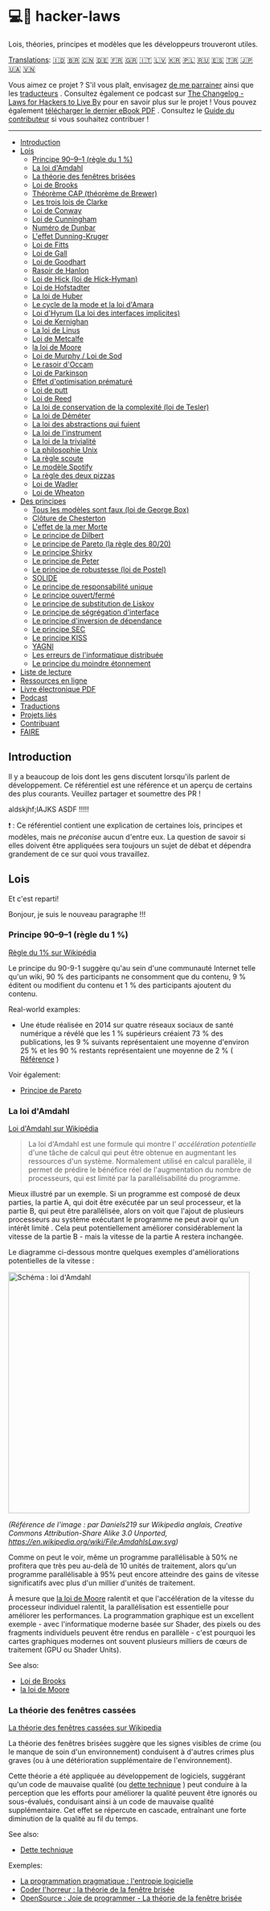 # 💻📖 hacker-laws

Lois, théories, principes et modèles que les développeurs trouveront utiles.

[Translations](#translations): [🇮🇩](./translations/id.md) [🇧🇷](./translations/pt-BR.md) [🇨🇳](https://github.com/nusr/hacker-laws-zh) [🇩🇪](./translations/de.md) [🇫🇷](./translations/fr.md) [🇬🇷](./translations/el.md) [🇮🇹](https://github.com/csparpa/hacker-laws-it) [🇱🇻](./translations/lv.md) [🇰🇷](https://github.com/codeanddonuts/hacker-laws-kr) [🇵🇱](./translations/pl.md) [🇷🇺](https://github.com/solarrust/hacker-laws) [🇪🇸](./translations/es-ES.md) [🇹🇷](https://github.com/umutphp/hacker-laws-tr) [🇯🇵](./translations/jp.md) [🇺🇦](./translations/uk.md) [🇻🇳](./translations/vi.md)

Vous aimez ce projet ? S'il vous plaît, envisagez [de me parrainer](https://github.com/sponsors/dwmkerr) ainsi que les [traducteurs](#translations) . Consultez également ce podcast sur [The Changelog - Laws for Hackers to Live By](https://changelog.com/podcast/403) pour en savoir plus sur le projet ! Vous pouvez également [télécharger le dernier eBook PDF](https://github.com/dwmkerr/hacker-laws/releases/latest/download/hacker-laws.pdf) . Consultez le [Guide du contributeur](./.github/contributing.md) si vous souhaitez contribuer !

---

<!-- vim-markdown-toc GFM -->

- [Introduction](#introduction)
- [Lois](#laws)
    - [Principe 90–9–1 (règle du 1 %)](#9091-principle-1-rule)
    - [La loi d'Amdahl](#amdahls-law)
    - [La théorie des fenêtres brisées](#the-broken-windows-theory)
    - [Loi de Brooks](#brooks-law)
    - [Théorème CAP (théorème de Brewer)](#cap-theorem-brewers-theorem)
    - [Les trois lois de Clarke](#clarkes-three-laws)
    - [Loi de Conway](#conways-law)
    - [Loi de Cunningham](#cunninghams-law)
    - [Numéro de Dunbar](#dunbars-number)
    - [L'effet Dunning-Kruger](#the-dunning-kruger-effect)
    - [Loi de Fitts](#fitts-law)
    - [Loi de Gall](#galls-law)
    - [Loi de Goodhart](#goodharts-law)
    - [Rasoir de Hanlon](#hanlons-razor)
    - [Loi de Hick (loi de Hick-Hyman)](#hicks-law-hick-hyman-law)
    - [Loi de Hofstadter](#hofstadters-law)
    - [La loi de Huber](#hutbers-law)
    - [Le cycle de la mode et la loi d'Amara](#the-hype-cycle--amaras-law)
    - [Loi d'Hyrum (La loi des interfaces implicites)](#hyrums-law-the-law-of-implicit-interfaces)
    - [Loi de Kernighan](#kernighans-law)
    - [La loi de Linus](#linuss-law)
    - [Loi de Metcalfe](#metcalfes-law)
    - [la loi de Moore](#moores-law)
    - [Loi de Murphy / Loi de Sod](#murphys-law--sods-law)
    - [Le rasoir d'Occam](#occams-razor)
    - [Loi de Parkinson](#parkinsons-law)
    - [Effet d'optimisation prématuré](#premature-optimization-effect)
    - [Loi de putt](#putts-law)
    - [Loi de Reed](#reeds-law)
    - [La loi de conservation de la complexité (loi de Tesler)](#the-law-of-conservation-of-complexity-teslers-law)
    - [La loi de Déméter](#the-law-of-demeter)
    - [La loi des abstractions qui fuient](#the-law-of-leaky-abstractions)
    - [La loi de l'instrument](#the-law-of-the-instrument)
    - [La loi de la trivialité](#the-law-of-triviality)
    - [La philosophie Unix](#the-unix-philosophy)
    - [La règle scoute](#the-scout-rule)
    - [Le modèle Spotify](#the-spotify-model)
    - [La règle des deux pizzas](#the-two-pizza-rule)
    - [Loi de Wadler](#wadlers-law)
    - [Loi de Wheaton](#wheatons-law)
- [Des principes](#principles)
    - [Tous les modèles sont faux (loi de George Box)](#all-models-are-wrong-george-boxs-law)
    - [Clôture de Chesterton](#chestertons-fence)
    - [L'effet de la mer Morte](#the-dead-sea-effect)
    - [Le principe de Dilbert](#the-dilbert-principle)
    - [Le principe de Pareto (la règle des 80/20)](#the-pareto-principle-the-8020-rule)
    - [Le principe Shirky](#the-shirky-principle)
    - [Le principe de Peter](#the-peter-principle)
    - [Le principe de robustesse (loi de Postel)](#the-robustness-principle-postels-law)
    - [SOLIDE](#solid)
    - [Le principe de responsabilité unique](#the-single-responsibility-principle)
    - [Le principe ouvert/fermé](#the-openclosed-principle)
    - [Le principe de substitution de Liskov](#the-liskov-substitution-principle)
    - [Le principe de ségrégation d'interface](#the-interface-segregation-principle)
    - [Le principe d'inversion de dépendance](#the-dependency-inversion-principle)
    - [Le principe SEC](#the-dry-principle)
    - [Le principe KISS](#the-kiss-principle)
    - [YAGNI](#yagni)
    - [Les erreurs de l'informatique distribuée](#the-fallacies-of-distributed-computing)
    - [Le principe du moindre étonnement](#the-principle-of-least-astonishment)
- [Liste de lecture](#reading-list)
- [Ressources en ligne](#online-resources)
- [Livre électronique PDF](#pdf-ebook)
- [Podcast](#podcast)
- [Traductions](#translations)
- [Projets liés](#related-projects)
- [Contribuant](#contributing)
- [FAIRE](#todo)

<!-- vim-markdown-toc -->

## Introduction

Il y a beaucoup de lois dont les gens discutent lorsqu'ils parlent de développement. Ce référentiel est une référence et un aperçu de certains des plus courants. Veuillez partager et soumettre des PR !

aldskjhf;lAJKS ASDF !!!!!

❗ : Ce référentiel contient une explication de certaines lois, principes et modèles, mais ne *préconise* aucun d'entre eux. La question de savoir si elles doivent être appliquées sera toujours un sujet de débat et dépendra grandement de ce sur quoi vous travaillez.

## Lois

Et c'est reparti!

Bonjour, je suis le nouveau paragraphe !!!

### Principe 90–9–1 (règle du 1 %)

[Règle du 1% sur Wikipédia](https://en.wikipedia.org/wiki/1%25_rule_(Internet_culture))

Le principe du 90-9-1 suggère qu'au sein d'une communauté Internet telle qu'un wiki, 90 % des participants ne consomment que du contenu, 9 % éditent ou modifient du contenu et 1 % des participants ajoutent du contenu.

Real-world examples:

- Une étude réalisée en 2014 sur quatre réseaux sociaux de santé numérique a révélé que les 1 % supérieurs créaient 73 % des publications, les 9 % suivants représentaient une moyenne d'environ 25 % et les 90 % restants représentaient une moyenne de 2 % ( [Référence](https://www.jmir.org/2014/2/e33/) )

Voir également:

- [Principe de Pareto](#the-pareto-principle-the-8020-rule)

### La loi d'Amdahl

[Loi d'Amdahl sur Wikipédia](https://en.wikipedia.org/wiki/Amdahl%27s_law)

> La loi d'Amdahl est une formule qui montre l' *accélération potentielle* d'une tâche de calcul qui peut être obtenue en augmentant les ressources d'un système. Normalement utilisé en calcul parallèle, il permet de prédire le bénéfice réel de l'augmentation du nombre de processeurs, qui est limité par la parallélisabilité du programme.

Mieux illustré par un exemple. Si un programme est composé de deux parties, la partie A, qui doit être exécutée par un seul processeur, et la partie B, qui peut être parallélisée, alors on voit que l'ajout de plusieurs processeurs au système exécutant le programme ne peut avoir qu'un intérêt limité . Cela peut potentiellement améliorer considérablement la vitesse de la partie B - mais la vitesse de la partie A restera inchangée.

Le diagramme ci-dessous montre quelques exemples d'améliorations potentielles de la vitesse :


<img width="480px" alt="Schéma : loi d'Amdahl" src="./images/amdahls_law.png">

*(Référence de l'image : par Daniels219 sur Wikipedia anglais, Creative Commons Attribution-Share Alike 3.0 Unported, https://en.wikipedia.org/wiki/File:AmdahlsLaw.svg)*

Comme on peut le voir, même un programme parallélisable à 50% ne profitera que très peu au-delà de 10 unités de traitement, alors qu'un programme parallélisable à 95% peut encore atteindre des gains de vitesse significatifs avec plus d'un millier d'unités de traitement.

À mesure que [la loi de Moore](#moores-law) ralentit et que l'accélération de la vitesse du processeur individuel ralentit, la parallélisation est essentielle pour améliorer les performances. La programmation graphique est un excellent exemple - avec l'informatique moderne basée sur Shader, des pixels ou des fragments individuels peuvent être rendus en parallèle - c'est pourquoi les cartes graphiques modernes ont souvent plusieurs milliers de cœurs de traitement (GPU ou Shader Units).

See also:

- [Loi de Brooks](#brooks-law)
- [la loi de Moore](#moores-law)

### La théorie des fenêtres cassées

[La théorie des fenêtres cassées sur Wikipedia](https://en.wikipedia.org/wiki/Broken_windows_theory)

La théorie des fenêtres brisées suggère que les signes visibles de crime (ou le manque de soin d'un environnement) conduisent à d'autres crimes plus graves (ou à une détérioration supplémentaire de l'environnement).

Cette théorie a été appliquée au développement de logiciels, suggérant qu'un code de mauvaise qualité (ou [dette technique](#TODO) ) peut conduire à la perception que les efforts pour améliorer la qualité peuvent être ignorés ou sous-évalués, conduisant ainsi à un code de mauvaise qualité supplémentaire. Cet effet se répercute en cascade, entraînant une forte diminution de la qualité au fil du temps.

See also:

- [Dette technique](#TODO)

Exemples:

- [La programmation pragmatique : l'entropie logicielle](https://flylib.com/books/en/1.315.1.15/1/)
- [Coder l'horreur : la théorie de la fenêtre brisée](https://blog.codinghorror.com/the-broken-window-theory/)
- [OpenSource : Joie de programmer - La théorie de la fenêtre brisée](https://opensourceforu.com/2011/05/joy-of-programming-broken-window-theory/)

